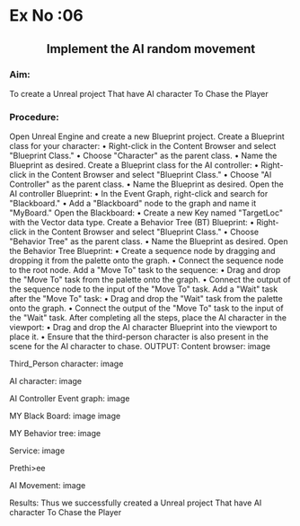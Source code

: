 # Ex No :06

## <p align="center">  Implement the AI random movement </p>

### Aim:
To create a Unreal project That have AI character To Chase the Player

### Procedure:
Open Unreal Engine and create a new Blueprint project.
Create a Blueprint class for your character: 
• Right-click in the Content Browser and select "Blueprint Class." 
• Choose "Character" as the parent class. 
• Name the Blueprint as desired.
Create a Blueprint class for the AI controller: • Right-click in the Content Browser and select "Blueprint Class." • Choose "AI Controller" as the parent class. • Name the Blueprint as desired.
Open the AI controller Blueprint: • In the Event Graph, right-click and search for "Blackboard." • Add a "Blackboard" node to the graph and name it "MyBoard."
Open the Blackboard: • Create a new Key named "TargetLoc" with the Vector data type.
Create a Behavior Tree (BT) Blueprint: • Right-click in the Content Browser and select "Blueprint Class." • Choose "Behavior Tree" as the parent class. • Name the Blueprint as desired.
Open the Behavior Tree Blueprint: • Create a sequence node by dragging and dropping it from the palette onto the graph. • Connect the sequence node to the root node.
Add a "Move To" task to the sequence: • Drag and drop the "Move To" task from the palette onto the graph. • Connect the output of the sequence node to the input of the "Move To" task.
Add a "Wait" task after the "Move To" task: • Drag and drop the "Wait" task from the palette onto the graph. • Connect the output of the "Move To" task to the input of the "Wait" task.
After completing all the steps, place the AI character in the viewport: • Drag and drop the AI character Blueprint into the viewport to place it. • Ensure that the third-person character is also present in the scene for the AI character to chase.
OUTPUT:
Content browser:
image

Third_Person character:
image

AI character:
image

AI Controller Event graph:
image

MY Black Board:
image image

MY Behavior tree:
image

Service:
image

Prethi>ee

AI Movement:
image

Results:
Thus we successfully created a Unreal project That have AI character To Chase the Player
